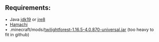 ## Requirements:
•&nbsp;&nbsp;Java [jdk19](https://www.oracle.com/java/technologies/javase/jdk19-archive-downloads.html) or [jre8](https://www.java.com/en/download/manual.jsp)<br/>
•&nbsp;&nbsp;[Hamachi](https://www.vpn.net/)<br/>
•&nbsp;&nbsp;.minecraft/mods/[twilightforest-1.16.5-4.0.870-universal.jar](https://www.curseforge.com/minecraft/mc-mods/the-twilight-forest/) (too heavy to fit in github)
